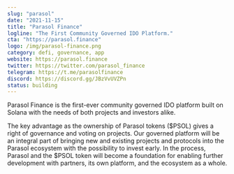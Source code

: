 ```yaml
---
slug: "parasol"
date: "2021-11-15"
title: "Parasol Finance"
logline: "The First Community Governed IDO Platform."
cta: "https://parasol.finance"
logo: /img/parasol-finance.png
category: defi, governance, app
website: https://parasol.finance
twitter: https://twitter.com/parasol_finance
telegram: https://t.me/parasolfinance
discord: https://discord.gg/JBzVvUVZPn
status: building
---
```


Parasol Finance is the first-ever community governed IDO platform built on Solana with the needs of both projects and investors alike.

The key advantage as the ownership of Parasol tokens ($PSOL) gives a right of governance and voting on projects. Our governed platform will be an integral part of bringing new and existing projects and protocols into the Parasol ecosystem with the possibility to invest early. In the process, Parasol and the $PSOL token will become a foundation for enabling further development with partners, its own platform, and the ecosystem as a whole.
